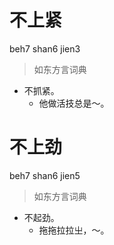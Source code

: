 # 不上紧
beh7 shan6 jien3
> 如东方言词典
- 不抓紧。
  - 他做活技总是～。

# 不上劲
beh7 shan6 jien5
> 如东方言词典
- 不起劲。
  - 拖拖拉拉㞢，～。
